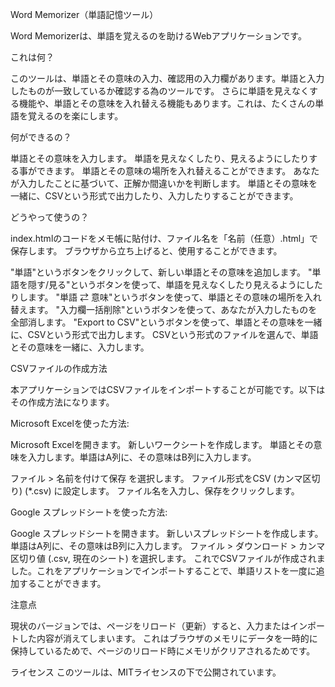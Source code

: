 Word Memorizer（単語記憶ツール）

Word Memorizerは、単語を覚えるのを助けるWebアプリケーションです。

これは何？

このツールは、単語とその意味の入力、確認用の入力欄があります。単語と入力したものが一致しているか確認する為のツールです。
さらに単語を見えなくする機能や、単語とその意味を入れ替える機能もあります。これは、たくさんの単語を覚えるのを楽にします。


何ができるの？

単語とその意味を入力します。
単語を見えなくしたり、見えるようにしたりする事ができます。
単語とその意味の場所を入れ替えることができます。
あなたが入力したことに基づいて、正解か間違いかを判断します。
単語とその意味を一緒に、CSVという形式で出力したり、入力したりすることができます。


どうやって使うの？

index.htmlのコードをメモ帳に貼付け、ファイル名を「名前（任意）.html」で保存します。
ブラウザから立ち上げると、使用することができます。

"単語"というボタンをクリックして、新しい単語とその意味を追加します。
"単語を隠す/見る"というボタンを使って、単語を見えなくしたり見えるようにしたりします。
"単語 ⇄ 意味"というボタンを使って、単語とその意味の場所を入れ替えます。
"入力欄一括削除"というボタンを使って、あなたが入力したものを全部消します。
"Export to CSV"というボタンを使って、単語とその意味を一緒に、CSVという形式で出力します。
CSVという形式のファイルを選んで、単語とその意味を一緒に、入力します。


CSVファイルの作成方法

本アプリケーションではCSVファイルをインポートすることが可能です。以下はその作成方法になります。

Microsoft Excelを使った方法:

Microsoft Excelを開きます。
新しいワークシートを作成します。
単語とその意味を入力します。単語はA列に、その意味はB列に入力します。

ファイル > 名前を付けて保存 を選択します。
ファイル形式をCSV (カンマ区切り) (*.csv) に設定します。
ファイル名を入力し、保存をクリックします。


Google スプレッドシートを使った方法:

Google スプレッドシートを開きます。
新しいスプレッドシートを作成します。
単語はA列に、その意味はB列に入力します。
ファイル > ダウンロード > カンマ区切り値 (.csv, 現在のシート) を選択します。
これでCSVファイルが作成されました。これをアプリケーションでインポートすることで、単語リストを一度に追加することができます。


注意点

現状のバージョンでは、ページをリロード（更新）すると、入力またはインポートした内容が消えてしまいます。
これはブラウザのメモリにデータを一時的に保持しているためで、ページのリロード時にメモリがクリアされるためです。


ライセンス
このツールは、MITライセンスの下で公開されています。
